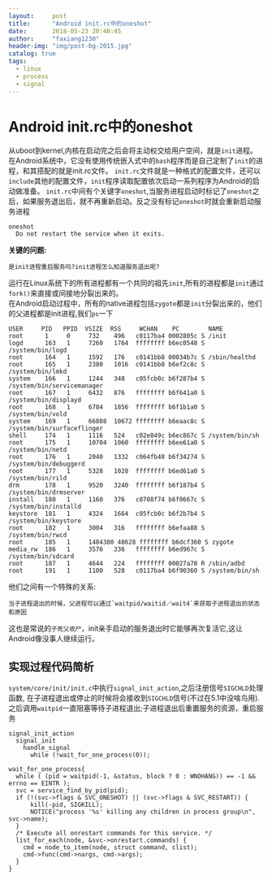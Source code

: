 ```yaml
---
layout:     post
title:      "Android init.rc中的oneshot"
date:       2018-05-23 20:40:45
author:     "faxiang1230"
header-img: "img/post-bg-2015.jpg"
catalog: true
tags:
  - linux
  - process
  - signal
---
```

# Android init.rc中的oneshot  
从uboot到kernel,内核在启动完之后会将主动权交给用户空间，就是`init`进程。
在Android系统中，它没有使用传统嵌入式中的`bash`程序而是自己定制了`init`的进程，和其搭配的就是init.rc文件。
`init.rc`文件就是一种格式的配置文件，还可以`include`其他的配置文件，`init`程序读取配置依次启动一系列程序为Android的启动做准备。
`init.rc`中间有个关键字`oneshot`,当服务进程启动时标记了`oneshot`之后，如果服务退出后，就不再重新启动。反之没有标记`oneshot`时就会重新启动服务进程
```
oneshot
  Do not restart the service when it exits.
```
**关键的问题:**  
```
是init进程重启服务吗?init进程怎么知道服务退出呢?
```
运行在Linux系统下的所有进程都有一个共同的祖先`init`,所有的进程都是`init`通过`fork()`来直接或间接地分裂出来的。  
在Android启动过程中，所有的native进程包括`zygote`都是`init`分裂出来的，他们的父进程都是init进程,我们`ps`一下
```
USER     PID   PPID  VSIZE  RSS     WCHAN    PC        NAME
root      1     0     732    496   c0117ba4 0002805c S /init
logd      163   1     7260   1764  ffffffff b6ec0548 S /system/bin/logd
root      164   1     1592   176   c0141bb8 00034b7c S /sbin/healthd
root      165   1     2380   1016  c0141bb8 b6ef2c8c S /system/bin/lmkd
system    166   1     1244   348   c05fcb0c b6f287b4 S /system/bin/servicemanager
root      167   1     6432   876   ffffffff b6f641a0 S /system/bin/displayd
root      168   1     6784   1856  ffffffff b6f1b1a0 S /system/bin/vold
system    169   1     66808  10672 ffffffff b6eaac8c S /system/bin/surfaceflinger
shell     174   1     1116   524   c02e849c b6ec867c S /system/bin/sh
root      175   1     10704  1060  ffffffff b6ee61a0 S /system/bin/netd
root      176   1     2040   1332  c064fb48 b6f34274 S /system/bin/debuggerd
root      177   1     5328   1028  ffffffff b6ed61a0 S /system/bin/rild
drm       178   1     9520   3240  ffffffff b6f187b4 S /system/bin/drmserver
install   180   1     1160   376   c0708f74 b6f0667c S /system/bin/installd
keystore  181   1     4324   1664  c05fcb0c b6f2b7b4 S /system/bin/keystore
root      182   1     3004   316   ffffffff b6efaa88 S /system/bin/rwcd
root      185   1     1484380 48628 ffffffff b6dcf360 S zygote
media_rw  186   1     3576   336   ffffffff b6ed967c S /system/bin/sdcard
root      187   1     4644   224   ffffffff 00027a78 R /sbin/adbd
root      191   1     1100   528   c0117ba4 b6f90360 S /system/bin/sh

```
他们之间有一个特殊的关系:
```
当子进程退出的时候，父进程可以通过`waitpid/waitid／wait4`来获取子进程退出的状态和原因
```
这也是常说的`子死父收尸`，init亲手启动的服务退出时它能够再次复活它,这让Android像没事人继续运行。  
## 实现过程代码简析
`system/core/init/init.c`中执行`signal_init_action`,之后注册信号`SIGCHLD`处理函数,
在子进程退出或停止的时候将会接收到`SIGCHLD`信号(不过在5.1中没啥鸟用).  
之后调用`waitpid`一直阻塞等待子进程退出;子进程退出后重置服务的资源，重启服务
```
signal_init_action
  signal_init
    handle_signal
      while (!wait_for_one_process(0));

wait_for_one_process{
  while ( (pid = waitpid(-1, &status, block ? 0 : WNOHANG)) == -1 && errno == EINTR );
  svc = service_find_by_pid(pid);
  if (!(svc->flags & SVC_ONESHOT) || (svc->flags & SVC_RESTART)) {
      kill(-pid, SIGKILL);
      NOTICE("process '%s' killing any children in process group\n", svc->name);
  }
  /* Execute all onrestart commands for this service. */
  list_for_each(node, &svc->onrestart.commands) {
    cmd = node_to_item(node, struct command, clist);
    cmd->func(cmd->nargs, cmd->args);
  }
}
```
